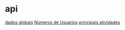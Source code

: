 # api
[dados globais](https://raw.githubusercontent.com/vinicinho30/api/main/dados-globais.json)
[Números de Usuarios](https://raw.githubusercontent.com/vinicinho30/api/main/numero-usuarios.json)
[principais atividades](https://raw.githubusercontent.com/vinicinho30/api/main/principais-atividades.json)
